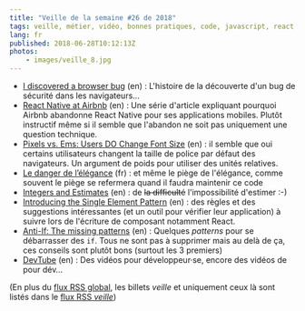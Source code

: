 ```yaml
---
title: "Veille de la semaine #26 de 2018"
tags: veille, métier, vidéo, bonnes pratiques, code, javascript, react, css, mobile, navigateur, standard, sécurité, web
lang: fr
published: 2018-06-28T10:12:13Z
photos:
    - images/veille_8.jpg
---
```

* [I discovered a browser bug](https://jakearchibald.com/2018/i-discovered-a-browser-bug/) (en)&nbsp;: L'histoire de la découverte d'un bug de sécurité dans les navigateurs…
* [React Native at Airbnb](https://medium.com/airbnb-engineering/react-native-at-airbnb-f95aa460be1c) (en)&nbsp;: Une série d'article expliquant pourquoi Airbnb abandonne React Native pour ses applications mobiles. Plutôt instructif même si il semble que l'abandon ne soit pas uniquement une question technique.
* [Pixels vs. Ems: Users DO Change Font Size](https://medium.com/@vamptvo/pixels-vs-ems-users-do-change-font-size-5cfb20831773) (en)&nbsp;: il semble que oui certains utilisateurs changent la taille de police par défaut des navigateurs. Un argument de poids pour utiliser des unités relatives.
* [Le danger de l’élégance](http://archiloque.net/blog/danger-elegance/) (fr)&nbsp;: et même le piège de l'élégance, comme souvent le piège se refermera quand il faudra maintenir ce code
* [Integers and Estimates](http://blog.cleancoder.com/uncle-bob/2018/06/21/IntegersAndEstimates.html) (en)&nbsp;: de ~~la difficulté~~ l'impossibilité d'estimer :-)
* [Introducing the Single Element Pattern](https://medium.freecodecamp.org/introducing-the-single-element-pattern-dfbd2c295c5d) (en)&nbsp;: des règles et des suggestions intéressantes (et un outil pour vérifier leur application) à suivre lors de l'écriture de composant notamment React.
* [Anti-If: The missing patterns](https://code.joejag.com/2016/anti-if-the-missing-patterns.html) (en)&nbsp;: Quelques *patterns* pour se débarrasser des `if`. Tous ne sont pas à supprimer mais au delà de ça, ces conseils sont plutôt bons (surtout les 3 premiers)
* [DevTube](https://dev.tube/) (en)&nbsp;: Des vidéos pour développeur·se, encore des vidéos de pour dév…


(En plus du [flux RSS global](/rss.xml), les billets *veille*
et uniquement ceux là sont listés dans le [flux RSS *veille*](/rss/veille.xml))
